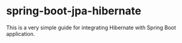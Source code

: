 # spring-boot-jpa-hibernate
This is a very simple guide for integrating Hibernate with Spring Boot application.
